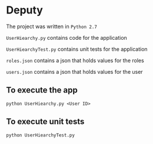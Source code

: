 # Deputy

The project was written in `Python 2.7`

`UserHiearchy.py` contains code for the application

`UserHiearchyTest.py` contains unit tests for the application

`roles.json` contains a json that holds values for the roles

`users.json` contains a json that holds values for the user

## To execute the app
`python UserHiearchy.py <User ID>`

## To execute unit tests
`python UserHiearchyTest.py`
